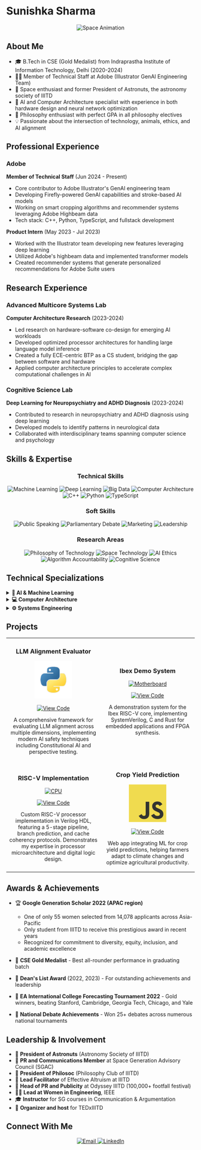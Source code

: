 # Sunishka Sharma

<div align="center">
  <img src="https://i.giphy.com/media/9tx0gy37p7oXu/giphy.webp" alt="Space Animation" width="100%" style="max-height: 150px; object-fit: cover;"/>
</div>

## About Me

- 🎓 B.Tech in CSE (Gold Medalist) from Indraprastha Institute of Information Technology, Delhi (2020-2024)
- 👩‍💻 Member of Technical Staff at Adobe (Illustrator GenAI Engineering Team)
- 🔭 Space enthusiast and former President of Astronuts, the astronomy society of IIITD
- 🧠 AI and Computer Architecture specialist with experience in both hardware design and neural network optimization
- 🌱 Philosophy enthusiast with perfect GPA in all philosophy electives
- 💡 Passionate about the intersection of technology, animals, ethics, and AI alignment

## Professional Experience

### Adobe
**Member of Technical Staff** (Jun 2024 - Present)
- Core contributor to Adobe Illustrator's GenAI engineering team
- Developing Firefly-powered GenAI capabilities and stroke-based AI models
- Working on smart cropping algorithms and recommender systems leveraging Adobe Highbeam data
- Tech stack: C++, Python, TypeScript, and fullstack development

**Product Intern** (May 2023 - Jul 2023)
- Worked with the Illustrator team developing new features leveraging deep learning
- Utilized Adobe's highbeam data and implemented transformer models
- Created recommender systems that generate personalized recommendations for Adobe Suite users

## Research Experience

### Advanced Multicore Systems Lab
**Computer Architecture Research** (2023-2024)
- Led research on hardware-software co-design for emerging AI workloads
- Developed optimized processor architectures for handling large language model inference
- Created a fully ECE-centric BTP as a CS student, bridging the gap between software and hardware
- Applied computer architecture principles to accelerate complex computational challenges in AI

### Cognitive Science Lab
**Deep Learning for Neuropsychiatry and ADHD Diagnosis** (2023-2024)
- Contributed to research in neuropsychiatry and ADHD diagnosis using deep learning
- Developed models to identify patterns in neurological data
- Collaborated with interdisciplinary teams spanning computer science and psychology


## Skills & Expertise

<div align="center">

### Technical Skills
![Machine Learning](https://img.shields.io/badge/Machine_Learning-4285F4?style=for-the-badge&logo=tensorflow&logoColor=white)
![Deep Learning](https://img.shields.io/badge/Deep_Learning-FF6F00?style=for-the-badge&logo=pytorch&logoColor=white)
![Big Data](https://img.shields.io/badge/Big_Data-E25A1C?style=for-the-badge&logo=apache-spark&logoColor=white)
![Computer Architecture](https://img.shields.io/badge/Computer_Architecture-0078D6?style=for-the-badge&logo=intel&logoColor=white)
![C++](https://img.shields.io/badge/C++-00599C?style=for-the-badge&logo=cplusplus&logoColor=white)
![Python](https://img.shields.io/badge/Python-3776AB?style=for-the-badge&logo=python&logoColor=white)
![TypeScript](https://img.shields.io/badge/TypeScript-3178C6?style=for-the-badge&logo=typescript&logoColor=white)

### Soft Skills
![Public Speaking](https://img.shields.io/badge/Public_Speaking-8E44AD?style=for-the-badge)
![Parliamentary Debate](https://img.shields.io/badge/Parliamentary_Debate-2C3E50?style=for-the-badge)
![Marketing](https://img.shields.io/badge/Marketing-16A085?style=for-the-badge)
![Leadership](https://img.shields.io/badge/Leadership-D35400?style=for-the-badge)

### Research Areas
![Philosophy of Technology](https://img.shields.io/badge/Philosophy_of_Technology-7D3C98?style=for-the-badge)
![Space Technology](https://img.shields.io/badge/Space_Technology-1A5276?style=for-the-badge)
![AI Ethics](https://img.shields.io/badge/AI_Ethics-2E86C1?style=for-the-badge)
![Algorithm Accountability](https://img.shields.io/badge/Algorithm_Accountability-2471A3?style=for-the-badge)
![Cognitive Science](https://img.shields.io/badge/Cognitive_Science-1ABC9C?style=for-the-badge)

</div>

## Technical Specializations

<details>
<summary><b>🧠 AI & Machine Learning</b></summary>
<br>
<div align="center">
  
![Large Language Models](https://img.shields.io/badge/Large_Language_Models-FF5700?style=flat-square)
![Neural Architecture Search](https://img.shields.io/badge/Neural_Architecture_Search-3498DB?style=flat-square)
![Model Alignment](https://img.shields.io/badge/Model_Alignment-9B59B6?style=flat-square)
![Computer Vision](https://img.shields.io/badge/Computer_Vision-1ABC9C?style=flat-square)
![Neuromorphic Computing](https://img.shields.io/badge/Neuromorphic_Computing-F1C40F?style=flat-square)
  
</div>
</details>

<details>
<summary><b>💻 Computer Architecture</b></summary>
<br>
<div align="center">
  
![RISC-V Implementation](https://img.shields.io/badge/RISC--V_Implementation-FF5733?style=flat-square)
![Hardware Acceleration](https://img.shields.io/badge/Hardware_Acceleration-3498DB?style=flat-square)
![Processor Design](https://img.shields.io/badge/Processor_Design-2ECC71?style=flat-square)
![Memory Hierarchies](https://img.shields.io/badge/Memory_Hierarchies-9B59B6?style=flat-square)
![Pipelining Optimization](https://img.shields.io/badge/Pipelining_Optimization-E67E22?style=flat-square)
  
</div>
</details>

<details>
<summary><b>⚙️ Systems Engineering</b></summary>
<br>
<div align="center">
  
![Compiler Optimization](https://img.shields.io/badge/Compiler_Optimization-2C3E50?style=flat-square)
![Low-level Programming](https://img.shields.io/badge/Low--level_Programming-E74C3C?style=flat-square)
![Embedded Systems](https://img.shields.io/badge/Embedded_Systems-27AE60?style=flat-square)
![FPGA Design](https://img.shields.io/badge/FPGA_Design-3498DB?style=flat-square)
![Hardware-Software Co-design](https://img.shields.io/badge/Hardware--Software_Co--design-8E44AD?style=flat-square)
  
</div>
</details>

## Projects

<table>
  <tr>
    <td width="50%">
      <h3 align="center">LLM Alignment Evaluator</h3>
      <div align="center">
        <a href="https://github.com/Sunishka-Sharma/llm-alignment-evaluator" target="_blank">
          <img src="https://raw.githubusercontent.com/github/explore/80688e429a7d4ef2fca1e82350fe8e3517d3494d/topics/python/python.png" width="100" alt="LLM Alignment Evaluator"/>
        </a>
        <p>
          <a href="https://github.com/Sunishka-Sharma/llm-alignment-evaluator" target="_blank">
            <img src="https://img.shields.io/badge/View%20Code-orange?style=for-the-badge&logo=github" alt="View Code"/>
          </a>
        </p>
        <p>A comprehensive framework for evaluating LLM alignment across multiple dimensions, implementing modern AI safety techniques including Constitutional AI and perspective testing.</p>
      </div>
    </td>
    <td width="50%">
      <h3 align="center">Ibex Demo System</h3>
      <div align="center">
        <a href="https://github.com/Sunishka-Sharma/ibex-demo-sys" target="_blank">
          <img src="https://cdn-icons-png.flaticon.com/512/4862/4862018.png" width="100" alt="Motherboard"/>
        </a>
        <p>
          <a href="https://github.com/Sunishka-Sharma/ibex-demo-sys" target="_blank">
            <img src="https://img.shields.io/badge/View%20Code-blue?style=for-the-badge&logo=github" alt="View Code"/>
          </a>
        </p>
        <p>A demonstration system for the Ibex RISC-V core, implementing SystemVerilog, C and Rust for embedded applications and FPGA synthesis.</p>
      </div>
    </td>
  </tr>
  <tr>
    <td width="50%">
      <h3 align="center">RISC-V Implementation</h3>
      <div align="center">
        <a href="https://github.com/Sunishka-Sharma/risc5" target="_blank">
          <img src="https://cdn-icons-png.flaticon.com/512/900/900618.png" width="100" alt="CPU"/>
        </a>
        <p>
          <a href="https://github.com/Sunishka-Sharma/risc5" target="_blank">
            <img src="https://img.shields.io/badge/View%20Code-purple?style=for-the-badge&logo=github" alt="View Code"/>
          </a>
        </p>
        <p>Custom RISC-V processor implementation in Verilog HDL, featuring a 5-stage pipeline, branch prediction, and cache coherency protocols. Demonstrates my expertise in processor microarchitecture and digital logic design.</p>
      </div>
    </td>
    <td width="50%">
      <h3 align="center">Crop Yield Prediction</h3>
      <div align="center">
        <a href="https://github.com/Jai3-ui/Crop-Yield-Prediction-" target="_blank">
          <img src="https://raw.githubusercontent.com/github/explore/80688e429a7d4ef2fca1e82350fe8e3517d3494d/topics/javascript/javascript.png" width="100" alt="Crop Prediction"/>
        </a>
        <p>
          <a href="https://github.com/Jai3-ui/Crop-Yield-Prediction-" target="_blank">
            <img src="https://img.shields.io/badge/View%20Code-green?style=for-the-badge&logo=github" alt="View Code"/>
          </a>
        </p>
        <p>Web app integrating ML for crop yield predictions, helping farmers adapt to climate changes and optimize agricultural productivity.</p>
      </div>
    </td>
  </tr>
</table>

## Awards & Achievements

- 🏆 **Google Generation Scholar 2022 (APAC region)**
  - One of only 55 women selected from 14,078 applicants across Asia-Pacific
  - Only student from IIITD to receive this prestigious award in recent years
  - Recognized for commitment to diversity, equity, inclusion, and academic excellence

- 🥇 **CSE Gold Medalist** - Best all-rounder performance in graduating batch
- 🏅 **Dean's List Award** (2022, 2023) - For outstanding achievements and leadership
- 🥇 **EA International College Forecasting Tournament 2022** - Gold winners, beating Stanford, Cambridge, Georgia Tech, Chicago, and Yale
- 🎤 **National Debate Achievements** - Won 25+ debates across numerous national tournaments

## Leadership & Involvement

- 🌠 **President of Astronuts** (Astronomy Society of IIITD)
- 🚀 **PR and Communications Member** at Space Generation Advisory Council (SGAC)
- 🧠 **President of Philosoc** (Philosophy Club of IIITD)
- 👥 **Lead Facilitator** of Effective Altruism at IIITD
- 📢 **Head of PR and Publicity** at Odyssey IIITD (100,000+ footfall festival)
- 👩‍💻 **Lead at Women in Engineering**, IEEE
- 🎓 **Instructor** for SG courses in Communication & Argumentation
- 🎤 **Organizer and host** for TEDxIIITD

## Connect With Me

<div align="center">
  <a href="mailto:funnysuni2002@gmail.com">
    <img src="https://img.shields.io/badge/Email-D14836?style=for-the-badge&logo=gmail&logoColor=white" alt="Email" />
  </a>
  <a href="https://www.linkedin.com/in/sunishka-sharma/">
    <img src="https://img.shields.io/badge/LinkedIn-0077B5?style=for-the-badge&logo=linkedin&logoColor=white" alt="LinkedIn" />
  </a>
</div> 
